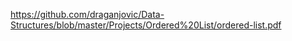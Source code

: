 <https://github.com/draganjovic/Data-Structures/blob/master/Projects/Ordered%20List/ordered-list.pdf>
